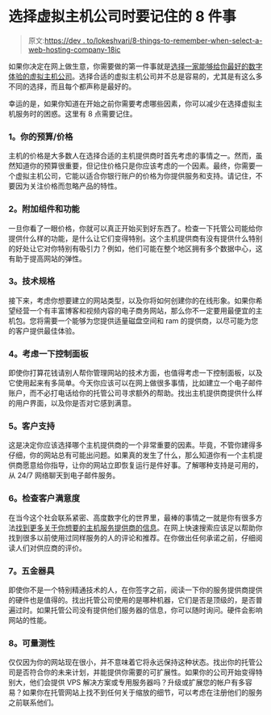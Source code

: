 # 选择虚拟主机公司时要记住的 8 件事

> 原文:[https://dev . to/lokeshvari/8-things-to-remember-when-select-a-web-hosting-company-18ic](https://dev.to/lokeshvari/8-things-to-remember-when-selecting-a-web-hosting-company-18ic)

如果你决定在网上做生意，你需要做的第一件事就是[选择一家能够给你最好的数字体验的虚拟主机公司](https://hostpresto.com/)。选择合适的虚拟主机公司并不总是容易的，尤其是有这么多不同的选择，而且每个都声称是最好的。

幸运的是，如果你知道在开始之前你需要考虑哪些因素，你可以减少在选择虚拟主机服务时的困惑。这里有 8 点需要记住。

### 1。你的预算/价格

主机的价格是大多数人在选择合适的主机提供商时首先考虑的事情之一。然而，虽然知道你的预算很重要，但记住价格只是你应该考虑的一个因素。最终，你需要一个虚拟主机公司，它能以适合你银行账户的价格为你提供服务和支持。请记住，不要因为关注价格而忽略产品的特性。

### 2。附加组件和功能

一旦你看了一眼价格，你就可以真正开始买到好东西了。检查一下托管公司能给你提供什么样的功能，是什么让它们变得特别。这个主机提供商有没有提供什么特别的好处让它对你特别有吸引力？例如，他们可能在整个地区拥有多个数据中心，这有助于提高网站的弹性。

### 3。技术规格

接下来，考虑你想要建立的网站类型，以及你将如何创建你的在线形象。如果你希望经营一个有丰富博客和视频内容的电子商务网站，那么你不一定要用最便宜的主机包。您将需要一个能够为您提供适量磁盘空间和 ram 的提供商，以尽可能为您的客户提供最佳体验。

### 4。考虑一下控制面板

即使你打算花钱请别人帮你管理网站的技术方面，也值得考虑一下控制面板，以及它使用起来有多简单。今天你应该可以在网上做很多事情，比如建立一个电子邮件账户，而不必打电话给你的托管公司寻求额外的帮助。找出主机提供商提供什么样的用户界面，以及你是否对它感到满意。

### 5。客户支持

这是决定你应该选择哪个主机提供商的一个非常重要的因素。毕竟，不管你建得多仔细，你的网站总有可能出问题。如果真的发生了什么，那么知道你有一个主机提供商愿意给你指导，让你的网站立即恢复运行是件好事。了解哪种支持是可用的，从 24/7 网络聊天到电子邮件服务。

### 6。检查客户满意度

在当今这个社会联系紧密、高度数字化的世界里，最棒的事情之一就是你有很多方法[找到更多关于你想要的主机服务提供商的信息](https://uk.trustpilot.com/categories/web_hosting)。在网上快速搜索应该足以帮助你找到很多以前使用过同样服务的人的评论和推荐。在你做出任何承诺之前，仔细阅读人们对供应商的评价。

### 7。五金器具

即使你不是一个特别精通技术的人，在你签字之前，阅读一下你的服务提供商提供的硬件也是值得的。找出托管公司使用的是哪种机器，它们是否是顶级的，是否普遍过时。如果托管公司没有提供他们服务器的信息，你可以随时询问。硬件会影响网站的性能。

### 8。可量测性

仅仅因为你的网站现在很小，并不意味着它将永远保持这种状态。找出你的托管公司是否符合你的未来计划，并能提供你需要的可扩展性。如果你的公司开始变得特别大，他们会提供 VPS 解决方案或专用服务器吗？升级或扩展您的帐户有多容易？如果你在托管网站上找不到任何关于缩放的细节，可以考虑在注册他们的服务之前联系他们。